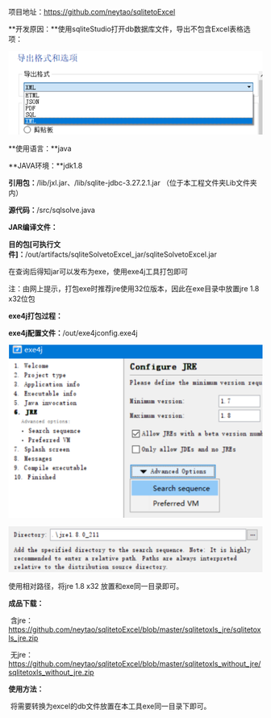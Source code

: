 项目地址：<https://github.com/neytao/sqlitetoExcel>



**开发原因：**使用sqliteStudio打开db数据库文件，导出不包含Excel表格选项：

![1558525931392](images/1558525931392.png)

**使用语言：**java

**JAVA环境：**jdk1.8

**引用包：**/lib/jxl.jar、/lib/sqlite-jdbc-3.27.2.1.jar （位于本工程文件夹Lib文件夹内）

**源代码：**/src/sqlsolve.java



**JAR编译文件：**

**目的包[可执行文件]：**/out/artifacts/sqliteSolvetoExcel_jar/sqliteSolvetoExcel.jar

在查询后得知jar可以发布为exe，使用exe4j工具打包即可 

注：由网上提示，打包exe时推荐jre使用32位版本，因此在exe目录中放置jre 1.8 x32位包

**exe4j打包过程：**

**exe4j配置文件：**/out/exe4jconfig.exe4j

![1558525983852](images/1558525983852.png)

![1558526045559](images/1558526045559.png)

使用相对路径，将jre 1.8 x32 放置和exe同一目录即可。



**成品下载：**

​	含jre：https://github.com/neytao/sqlitetoExcel/blob/master/sqlitetoxls_jre/sqlitetoxls_jre.zip

​	无jre：https://github.com/neytao/sqlitetoExcel/blob/master/sqlitetoxls_without_jre/sqlitetoxls_without_jre.zip

**使用方法：**

​	将需要转换为excel的db文件放置在本工具exe同一目录下即可。

​	